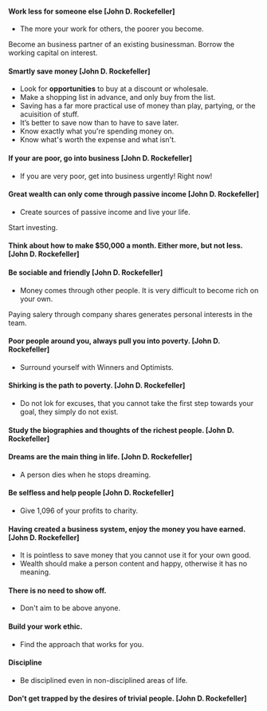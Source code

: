 #### Work less for someone else [John D. Rockefeller]

- The more your work for others, the poorer you become.

Become an business partner of an existing businessman. Borrow the working capital on interest. 

#### Smartly save money [John D. Rockefeller]

- Look for **opportunities** to buy at a discount or wholesale. 
- Make a shopping list in advance, and only buy from the list.
- Saving has a far more practical use of money than play, partying, or the acuisition of stuff.
- It’s better to save now than to have to save later.
- Know exactly what you're spending money on.
- Know what's worth the expense and what isn't.

#### If your are poor, go into business [John D. Rockefeller]

- If you are very poor, get into business urgently! Right now!

#### Great wealth can only come through passive income [John D. Rockefeller]

- Create sources of passive income and live your life.

Start investing.

#### Think about how to make $50,000 a month. Either more, but not less. [John D. Rockefeller]

#### Be sociable and friendly [John D. Rockefeller]

- Money comes through other people. It is very  difficult to become rich on your own. 

Paying salery through company shares generates personal interests in the team.

#### Poor people around you, always pull you into poverty. [John D. Rockefeller]

- Surround yourself with Winners and Optimists.

#### Shirking is the path to poverty. [John D. Rockefeller]

- Do not lok for excuses, that you cannot take the first step towards your goal, they simply do not exist.

#### Study the biographies and thoughts of the richest people. [John D. Rockefeller]

#### Dreams are the main thing in life. [John D. Rockefeller]

- A person dies when he stops dreaming.

#### Be selfless and help people [John D. Rockefeller]

- Give 1,096 of your profits to charity.

#### Having created a business system, enjoy the money you have earned. [John D. Rockefeller]

- It is pointless to save money that you cannot use it for your own good.
- Wealth should make a person content and happy, otherwise it has no meaning.

#### There is no need to show off.

- Don't aim to be above anyone.

#### Build your work ethic.

- Find the approach that works for you.

#### Discipline

- Be disciplined even in non-disciplined areas of life.

#### Don't get trapped by the desires of trivial people. [John D. Rockefeller]



